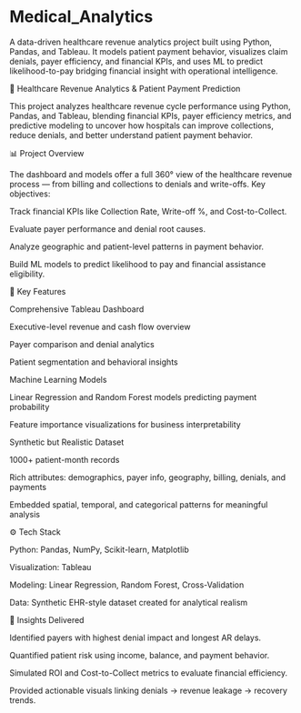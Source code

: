 # Medical_Analytics
A data-driven healthcare revenue analytics project built using Python, Pandas, and Tableau. It models patient payment behavior, visualizes claim denials, payer efficiency, and financial KPIs, and uses ML to predict likelihood-to-pay bridging financial insight with operational intelligence.


🏥 Healthcare Revenue Analytics & Patient Payment Prediction

This project analyzes healthcare revenue cycle performance using Python, Pandas, and Tableau, blending financial KPIs, payer efficiency metrics, and predictive modeling to uncover how hospitals can improve collections, reduce denials, and better understand patient payment behavior.


📊 Project Overview

The dashboard and models offer a full 360° view of the healthcare revenue process — from billing and collections to denials and write-offs.
Key objectives:

Track financial KPIs like Collection Rate, Write-off %, and Cost-to-Collect.

Evaluate payer performance and denial root causes.

Analyze geographic and patient-level patterns in payment behavior.

Build ML models to predict likelihood to pay and financial assistance eligibility.


🧠 Key Features

Comprehensive Tableau Dashboard

Executive-level revenue and cash flow overview

Payer comparison and denial analytics

Patient segmentation and behavioral insights

Machine Learning Models

Linear Regression and Random Forest models predicting payment probability

Feature importance visualizations for business interpretability

Synthetic but Realistic Dataset

1000+ patient-month records

Rich attributes: demographics, payer info, geography, billing, denials, and payments

Embedded spatial, temporal, and categorical patterns for meaningful analysis


⚙️ Tech Stack

Python: Pandas, NumPy, Scikit-learn, Matplotlib

Visualization: Tableau

Modeling: Linear Regression, Random Forest, Cross-Validation

Data: Synthetic EHR-style dataset created for analytical realism


🚀 Insights Delivered

Identified payers with highest denial impact and longest AR delays.

Quantified patient risk using income, balance, and payment behavior.

Simulated ROI and Cost-to-Collect metrics to evaluate financial efficiency.

Provided actionable visuals linking denials → revenue leakage → recovery trends.
